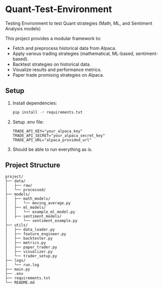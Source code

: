 # Quant-Test-Environment
Testing Environment to test Quant strategies (Math, ML, and Sentiment Analysis models)

This project provides a modular framework to:
- Fetch and preprocess historical data from Alpaca.
- Apply various trading strategies (mathematical, ML-based, sentiment-based).
- Backtest strategies on historical data.
- Visualize results and performance metrics.
- Paper trade promising strategies on Alpaca.

## Setup

1. Install dependencies:
   ```bash
   pip install -r requirements.txt

2. Setup .env file:
   ```env
   TRADE_API_KEY="your_alpaca_key"
   TRADE_API_SECRET="your_alpaca_secret_key"
   TRADE_API_URL="alpaca_provided_url"

3. Should be able to run everything as is.

## Project Structure

```
project/
├── data/
│   ├── raw/
│   └── processed/
├── models/
│   ├── math_models/
│   │   └── moving_average.py
│   ├── ml_models/
│   │   └── example_ml_model.py
│   ├── sentiment_models/
│       └── sentiment_example.py
├── utils/
│   ├── data_loader.py
│   ├── feature_engineer.py
│   ├── backtester.py
│   ├── metrics.py
│   ├── paper_trader.py
│   ├── visualizer.py
│   └── trader_setup.py
├── logs/
│   └── run.log
├── main.py
├── .env
├── requirements.txt
└── README.md
```